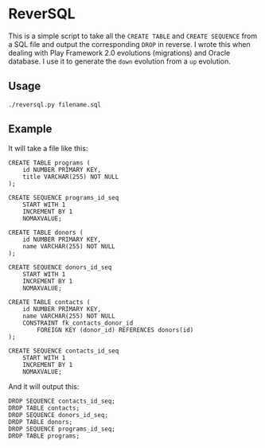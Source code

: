 ReverSQL
========

This is a simple script to take all the `CREATE TABLE` and `CREATE SEQUENCE` from a SQL file and output the corresponding `DROP` in reverse. I wrote this when dealing with Play Framework 2.0 evolutions (migrations) and Oracle database. I use it to generate the `down` evolution from a `up` evolution.

Usage
-----

    ./reversql.py filename.sql
    
Example
-------

It will take a file like this:

    CREATE TABLE programs (
        id NUMBER PRIMARY KEY,
        title VARCHAR(255) NOT NULL
    );

    CREATE SEQUENCE programs_id_seq
        START WITH 1 
        INCREMENT BY 1 
        NOMAXVALUE;
        
    CREATE TABLE donors (
        id NUMBER PRIMARY KEY,
        name VARCHAR(255) NOT NULL
    );

    CREATE SEQUENCE donors_id_seq
        START WITH 1
        INCREMENT BY 1
        NOMAXVALUE;
        
    CREATE TABLE contacts (
        id NUMBER PRIMARY KEY,
        name VARCHAR(255) NOT NULL
        CONSTRAINT fk_contacts_donor_id
            FOREIGN KEY (donor_id) REFERENCES donors(id)
    );

    CREATE SEQUENCE contacts_id_seq
        START WITH 1
        INCREMENT BY 1
        NOMAXVALUE;

And it will output this:

    DROP SEQUENCE contacts_id_seq;
    DROP TABLE contacts;
    DROP SEQUENCE donors_id_seq;
    DROP TABLE donors;
    DROP SEQUENCE programs_id_seq;
    DROP TABLE programs;

